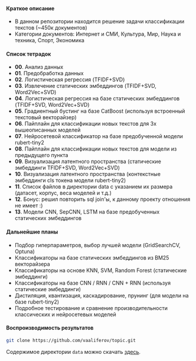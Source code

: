 
#### Краткое описание
* В данном репозитории находится решение задачи классификации текстов (~450к документов) 
* Категории документов: Интернет и СМИ, Культура, Мир, Наука и техника, Спорт, Экономика


#### Список тетрадок

* **00**. Анализ данных
* **01**. Предобработка данных
* **02**. Логистическая регрессия (TFIDF+SVD)
* **03**. Извлечение статических эмбеддингов (TFIDF+SVD, Word2Vec+SVD)
* **04**. Логистическая регрессия на базе статических эмбеддингов (TFIDF+SVD, Word2Vec+SVD)
* **05**. Градиентный бустинг на базе CatBoost (используя встроенный текстовый векторайзер)
* **06**. Пайплайн для классификации новых текстов для 3х вышеописанных моделей
* **07**. Нейросетевой классификатор на базе предобученной модели rubert-tiny2
* **08**. Пайплайн для классификации новых текстов для модели из предыдущего пункта
* **09**. Визуализация латентного пространства (статические эмбеддинги TFIDF+SVD, Word2Vec+SVD)
* **10**. Визуализация латентного пространства (контекстные эмбеддинги cls токена модели rubert-tiny2)
* **11**. Список файлов в директории data с указанием их размера (датасет, корпус, веса моделей и т.д.)
* **12**. Бонус: решил повторить sql join'ы, к данному проекту отношения не имеет :)
* **13**. Модели CNN, SepCNN, LSTM на базе предобученных статических эмбеддингов


#### Дальнейшие планы
* Подбор гиперпараметров, выбор лучшей модели (GridSearchCV, Optuna)
* Классификаторы на базе статических эмбеддингов из BM25 векторайзера
* Классификаторы на основе KNN, SVM, Random Forest (статические эмбеддинги)
* Классификаторы на базе CNN / RNN / CNN + RNN (используя статические эмбеддинги)
* Дистиляция, квантизация, каскадирование, прунинг (для модели на базе rubert-tiny2)
* Подробное тестирование и сравнение производительности классических и нейросетевых моделей


#### Воспроизводимость результатов

```bash
git clone https://github.com/vaaliferov/topic.git
```

Содержимое директории `data` можно скачать 
[здесь](https://drive.google.com/file/d/1XtD2IG-WTiP_jKauQ8MGIPdv4uV5uiY8/view?usp=share_link).